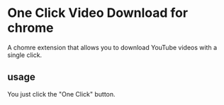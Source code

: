 # One Click Video Download for chrome

A chomre extension that allows you to download YouTube videos with a single click.



## usage

You just click the "One Click" button.